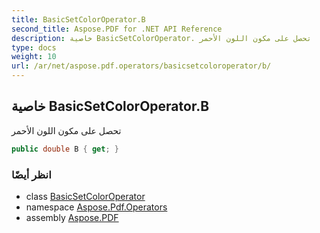 ```yaml
---
title: BasicSetColorOperator.B
second_title: Aspose.PDF for .NET API Reference
description: خاصية BasicSetColorOperator. تحصل على مكون اللون الأحمر
type: docs
weight: 10
url: /ar/net/aspose.pdf.operators/basicsetcoloroperator/b/
---
```

## خاصية BasicSetColorOperator.B

تحصل على مكون اللون الأحمر

```csharp
public double B { get; }
```

### انظر أيضًا

* class [BasicSetColorOperator](../)
* namespace [Aspose.Pdf.Operators](../../../aspose.pdf.operators/)
* assembly [Aspose.PDF](../../../)